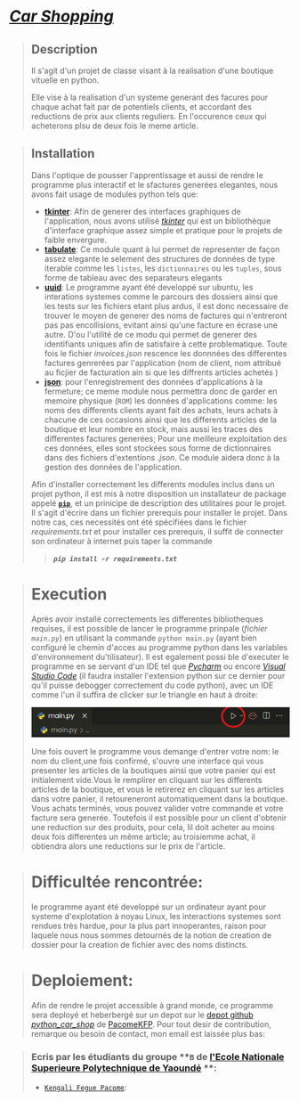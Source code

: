 # [**_Car Shopping_**](https://github.com/PacomeKFP/python_car_shop)

>##  **Description**
>
>Il s'agit d'un projet de classe visant à la realisation d'une boutique vituelle en python.
>
>Elle vise à la realisation d'un systeme generant des facures pour chaque achat fait par de potentiels clients, et accordant des reductions de prix aux clients reguliers. En l'occurence ceux qui acheterons plsu de deux fois  le meme article.

>## **Installation**
>Dans l'optique de pousser l'apprentissage et aussi de rendre le programme plus interactif et le sfactures generées elegantes, nous avons fait usage de modules python tels que:
>-  [**tkinter**](https://docs.python.org/fr/3/library/tk.html): Afin de generer des interfaces graphiques de l'application, nous avons utilisé [_tkinter_](https://docs.python.org/fr/3/library/tk.html)  qui est un bibliothèque d'interface graphique assez simple et pratique pour le projets de faible envergure.
>- [**tabulate**](https://pypi.org/project/tabulate/): Ce module quant à lui permet de representer de façon assez elegante le selement des structures de données de type iterable comme les `listes`, les `dictionnaires` ou les `tuples`, sous forme de tableau avec des separateurs elegants
>-  [**uuid**](https://docs.python.org/fr/3/library/uuid.html): Le programme ayant été developpé sur ubuntu, les interations systemes comme le parcours des dossiers ainsi que les tests sur les fichiers etant plus ardus, il est donc necessaire de trouver le moyen de generer des noms de factures qui n'entreront pas pas encollisions, evitant ainsi qu'une facture en écrase une autre. D'ou l'utilité de ce modu qui permet de generer des identifiants uniques afin de satisfaire à cette problematique. Toute fois le fichier _invoices.json_ rescence les donnnées des differentes factures genrerées par l'application (nom de client, nom attribué au ficjier de facturation ain si que les diffrents articles achetés  )  
>-  [**json**](https://docs.python.org/fr/3/library/json.html): pour l'enregistrement des données d'applications à la fermeture; ce meme module nous permettra donc de garder en memoire physique (`ROM`) les données d'applications comme: les noms des differents clients ayant fait des achats, leurs achats à chacune de ces occasions ainsi que les differents articles de la boutique et leur nombre en stock, mais aussi les traces des differentes factures generées; Pour une meilleure exploitation des ces données, elles sont stockées sous forme de dictionnaires dans des fichiers d'extentions _.json_. Ce module aidera donc à la gestion des données de l'application.
>
> Afin d'installer correctement les differents modules inclus dans un projet python, il est mis à notre disposition un installateur de package appelé [**`pip`**](https://docs.python.org/fr/3/installing/index.html), et un prinicipe de description des utilitaires pour le projet. Il s'agit d'écrire dans un fichier prerequis pour installer le projet. Dans notre cas, ces necessités ont été spécifiées dans le fichier _requirements.txt_ et pour installer ces prerequis, il suffit de connecter son ordinateur à internet puis taper la commande  
>>_**`pip install -r requirements.txt`**_



># Execution
>Après avoir installé correctements les differentes bibliotheques requises, il est possible de lancer le programme prinpale (_fichier `main.py`_) en utilisant la commande `python main.py` (ayant bien configuré le chemin d'acces au programme python dans les variables d'environnement du'tilisateur). Il est egalement possi ble d'executer le programme en se servant d'un IDE tel que [_Pycharm_](https://www.jetbrains.com/pycharm/download/) ou encore [_Visual Studio Code_]() (il faudra installer l'extension python sur ce dernier pour qu'il puisse debogger correctement du code python), avec un IDE comme l'un il suffira de clicker sur le triangle en haut à droite:
>
>![Clicker ici pour executer](data/doc/launch.png)
>
>Une fois ouvert le programme vous demange d'entrer votre nom: le nom du client,une fois confirmé, s'ouvre une interface qui vous presenter les articles de la boutiques ainsi que votre panier qui est initialement vide.Vous le remplirer en cliquant sur les differents articles de la boutique, et vous le retirerez en cliquant sur les articles dans votre panier, il retoureneront automatiquement dans la boutique.
Vous achats terminés, vous pouvez valider votre commande et votre facture sera generée. Toutefois il est possible pour un client d'obtenir une reduction sur des produits, pour cela, lil doit acheter au moins deux fois differentes un même article; au troisiemme achat, il obtiendra alors une reductions sur le prix de l'article. 

># Difficultée rencontrée:
>le programme ayant été developpé sur un ordinateur ayant pour systeme d'explotation à noyau Linux, les interactions systemes sont rendues très hardue, pour la plus part innoperantes, raison pour laquele nous nous sommes detournés de la notion de creation de dossier pour la creation de fichier avec des noms distincts.


>#  Deploiement:
>Afin de rendre le projet accessible à grand monde, ce programme sera deployé et heberbergé sur un depot sur le [depot github *python_car_shop*](https://github.com/PacomeKFP/python_car_shop.git) de [PacomeKFP](https://github.com/PacomeKFP?tab=repositories). Pour tout desir de contribution, remarque ou besoin de contact, mon email est laissée plus bas: 



>###   Ecris par les étudiants du groupe **`B` de [l'Ecole Nationale Superieure Polytechnique de Yaoundé](https://polytechnique.cm/) **:
>- [`Kengali Fegue Pacome`](mailto:pacomekengafe@gmail.com):  
